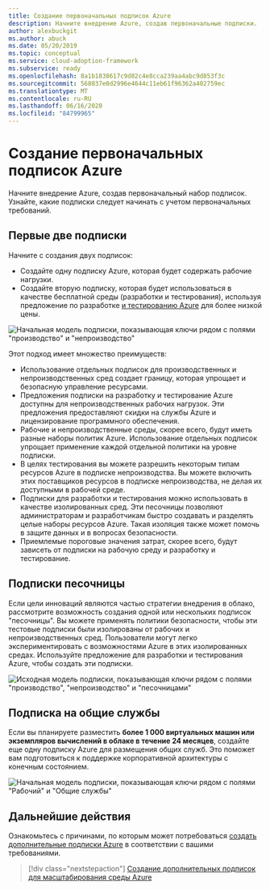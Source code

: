 ```yaml
---
title: Создание первоначальных подписок Azure
description: Начните внедрение Azure, создав первоначальные подписки.
author: alexbuckgit
ms.author: abuck
ms.date: 05/20/2019
ms.topic: conceptual
ms.service: cloud-adoption-framework
ms.subservice: ready
ms.openlocfilehash: 8a1b1838617c9d82c4e8cca239aa4abc9d853f3c
ms.sourcegitcommit: 568037e0d2996e4644c11eb61f96362a402759ec
ms.translationtype: MT
ms.contentlocale: ru-RU
ms.lasthandoff: 06/16/2020
ms.locfileid: "84799965"
---
```

# <a name="create-your-initial-azure-subscriptions"></a>Создание первоначальных подписок Azure

Начните внедрение Azure, создав первоначальный набор подписок. Узнайте, какие подписки следует начинать с учетом первоначальных требований.

## <a name="your-first-two-subscriptions"></a>Первые две подписки

Начните с создания двух подписок:

- Создайте одну подписку Azure, которая будет содержать рабочие нагрузки.
- Создайте вторую подписку, которая будет использоваться в качестве бесплатной среды (разработки и тестирования), используя предложение по разработке [и тестированию Azure](https://azure.microsoft.com/pricing/dev-test) для более низкой цены.

![Начальная модель подписки, показывающая ключи рядом с полями "производство" и "непроизводство"](../../_images/ready/initial-subscription-model.png)

<!-- docsTest:ignore Dev/Test -->

Этот подход имеет множество преимуществ:

- Использование отдельных подписок для производственных и непроизводственных сред создает границу, которая упрощает и безопасную управление ресурсами.
- Предложения подписки на разработку и тестирование Azure доступны для непроизводственных рабочих нагрузок. Эти предложения предоставляют скидки на службы Azure и лицензирование программного обеспечения.
- Рабочие и непроизводственные среды, скорее всего, будут иметь разные наборы политик Azure. Использование отдельных подписок упрощает применение каждой отдельной политики на уровне подписки.
- В целях тестирования вы можете разрешить некоторым типам ресурсов Azure в подписке непроизводства. Вы можете включить этих поставщиков ресурсов в подписке непроизводства, не делая их доступными в рабочей среде.
- Подписки для разработки и тестирования можно использовать в качестве изолированных сред. Эти песочницы позволяют администраторам и разработчикам быстро создавать и разделять целые наборы ресурсов Azure. Такая изоляция также может помочь в защите данных и в вопросах безопасности.
- Приемлемые пороговые значения затрат, скорее всего, будут зависеть от подписки на рабочую среду и разработку и тестирование.

## <a name="sandbox-subscriptions"></a>Подписки песочницы

Если цели инноваций являются частью стратегии внедрения в облако, рассмотрите возможность создания одной или нескольких подписок "песочницы". Вы можете применять политики безопасности, чтобы эти тестовые подписки были изолированы от рабочих и непроизводственных сред. Пользователи могут легко экспериментировать с возможностями Azure в этих изолированных средах. Используйте предложение для разработки и тестирования Azure, чтобы создать эти подписки.

![Исходная модель подписки, показывающая ключи рядом с полями "производство", "непроизводство" и "песочницами"](../../_images/ready/initial-subscription-model-with-sandboxes.png)

## <a name="shared-services-subscription"></a>Подписка на общие службы

Если вы планируете разместить **более 1 000 виртуальных машин или экземпляров вычислений в облаке в течение 24 месяцев**, создайте еще одну подписку Azure для размещения общих служб. Это поможет вам подготовиться к поддержке корпоративной архитектуры с конечным состоянием.

![Начальная модель подписки, показывающая ключи рядом с полями "Рабочий" и "Общие службы"](../../_images/ready/initial-subscription-model-with-shared-services.png)

## <a name="next-steps"></a>Дальнейшие действия

Ознакомьтесь с причинами, по которым может потребоваться [создать дополнительные подписки Azure](./scale-subscriptions.md) в соответствии с вашими требованиями.

> [!div class="nextstepaction"]
> [Создание дополнительных подписок для масштабирования среды Azure](./scale-subscriptions.md)
